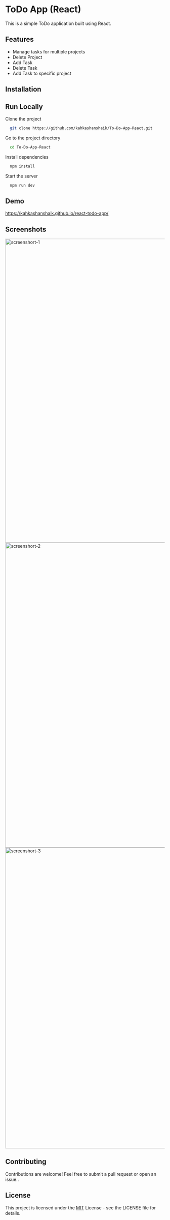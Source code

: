 
# ToDo App (React)

This is a simple ToDo application built using React.


## Features

- Manage tasks for multiple projects
- Delete Project
- Add Task
- Delete Task
- Add Task to specific project



## Installation
## Run Locally

Clone the project

```bash
  git clone https://github.com/kahkashanshaik/To-Do-App-React.git
```

Go to the project directory

```bash
  cd To-Do-App-React
```

Install dependencies

```bash
  npm install
```

Start the server

```bash
  npm run dev
```


## Demo

https://kahkashanshaik.github.io/react-todo-app/



## Screenshots


<img width="956" alt="screenshort-1" src="https://github.com/kahkashanshaik/To-Do-App-React/assets/93042682/29291fb3-7108-49fa-b2ea-aa08116c14b8">
<img width="959" alt="screenshort-2" src="https://github.com/kahkashanshaik/To-Do-App-React/assets/93042682/525fdb20-dd79-48c6-b82a-a6ac36d1bf0f">
<img width="947" alt="screenshort-3" src="https://github.com/kahkashanshaik/To-Do-App-React/assets/93042682/0acbc869-ed56-435a-a86e-3fa35629fb20">


## Contributing

Contributions are welcome! Feel free to submit a pull request or open an issue..


## License

This project is licensed under the [MIT](https://choosealicense.com/licenses/mit/) License - see the LICENSE file for details.

